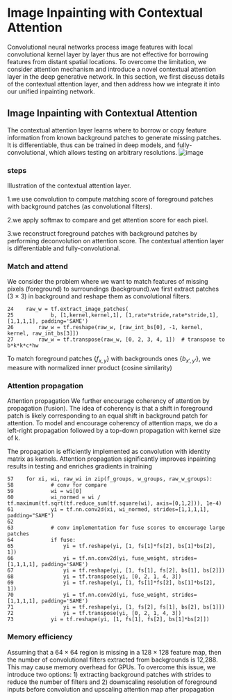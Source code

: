 # Image Inpainting with Contextual Attention
Convolutional neural networks process image features with local convolutional kernel layer by layer thus are not effective for borrowing features from distant spatial locations. To overcome the limitation, we consider attention
mechanism and introduce a novel contextual attention layer in the deep generative network. In this section, we first discuss details of the contextual attention layer, and then address how we integrate it into our unified inpainting network.
## Image Inpainting with Contextual Attention
The contextual attention layer learns where to borrow or copy feature information from known background patches to generate missing patches. It is differentiable, thus can be trained in deep models, and fully-convolutional, which allows testing on arbitrary resolutions.
![image](https://github.com/SherryCal/related-work-summary-and-tricks/blob/master/explanation%20papers%20with%20codings/Generative%20Image%20Inpainting%20with%20contextual%20attention/contextual%20attention%20structure.png)
### steps 
Illustration of the contextual attention layer.

1.we use convolution to compute matching score of foreground patches with background patches (as convolutional filters). 

2.we apply softmax to compare and get attention score for each pixel. 

3.we reconstruct foreground patches with background patches by performing deconvolution on attention score. The contextual attention layer is differentiable and fully-convolutional.
### Match and attend
We consider the problem where we want to match features of missing pixels (foreground) to surroundings (background).we first
extract patches (3 × 3) in background and reshape them as convolutional filters.
```
24    raw_w = tf.extract_image_patches(
25            b, [1,kernel,kernel,1], [1,rate*stride,rate*stride,1], [1,1,1,1], padding='SAME')
26        raw_w = tf.reshape(raw_w, [raw_int_bs[0], -1, kernel, kernel, raw_int_bs[3]])
27        raw_w = tf.transpose(raw_w, [0, 2, 3, 4, 1])  # transpose to b*k*k*c*hw
```
To match foreground patches {$f_{x,y}$}
with backgrounds ones {$b_{x′,y′}$}, we measure with normalized inner product (cosine similarity)
### Attention propagation
Attention propagation We further encourage coherency of attention by propagation (fusion). The idea of coherency is that a shift in foreground patch is likely corresponding to an equal shift in background patch for attention. To model and encourage coherency of attention maps, we do a left-right propagation followed by a top-down propagation with kernel size of k.

The propagation is efficiently implemented as convolution
with identity matrix as kernels. Attention propagation significantly improves inpainting results in testing and enriches
gradients in training
```
57    for xi, wi, raw_wi in zip(f_groups, w_groups, raw_w_groups):
58            # conv for compare
59            wi = wi[0]
60            wi_normed = wi / tf.maximum(tf.sqrt(tf.reduce_sum(tf.square(wi), axis=[0,1,2])), 1e-4)
61            yi = tf.nn.conv2d(xi, wi_normed, strides=[1,1,1,1], padding="SAME")
62
63            # conv implementation for fuse scores to encourage large patches
64            if fuse:
65                yi = tf.reshape(yi, [1, fs[1]*fs[2], bs[1]*bs[2], 1])
66                yi = tf.nn.conv2d(yi, fuse_weight, strides=[1,1,1,1], padding='SAME')
67                yi = tf.reshape(yi, [1, fs[1], fs[2], bs[1], bs[2]])
68                yi = tf.transpose(yi, [0, 2, 1, 4, 3])
69                yi = tf.reshape(yi, [1, fs[1]*fs[2], bs[1]*bs[2], 1])
70                yi = tf.nn.conv2d(yi, fuse_weight, strides=[1,1,1,1], padding='SAME')
71                yi = tf.reshape(yi, [1, fs[2], fs[1], bs[2], bs[1]])
72                yi = tf.transpose(yi, [0, 2, 1, 4, 3])
73            yi = tf.reshape(yi, [1, fs[1], fs[2], bs[1]*bs[2]])

```
### Memory efficiency
Assuming that a 64 × 64 region is missing in a 128 × 128 feature map, then the number of convolutional filters extracted from backgrounds is 12,288. This may cause memory overhead for GPUs. To overcome this issue, we introduce two options: 1) extracting background patches with strides to reduce the number of filters and 2) downscaling resolution of foreground inputs before convolution and upscaling attention map after propagation
